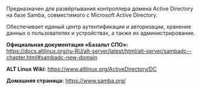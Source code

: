 Предназначен для развёртывания контроллера домена Active Directory на базе Samba,
совместимого с Microsoft Active Directory.

Обеспечивает единый центр аутентификации и авторизации, хранение данных о пользователях и устройствах,
а также их администрирование.

**Официальная документация «Базальт СПО»:**  
<https://docs.altlinux.org/ru-RU/alt-server/latest/html/alt-server/sambadc--chapter.html#sambadc-new-domain>

**ALT Linux Wiki:** <https://www.altlinux.org/ActiveDirectory/DC>

**Домашняя страница:** <https://www.samba.org/>

